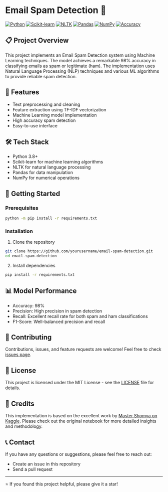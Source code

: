 # Email Spam Detection 📧 
[![Python](https://img.shields.io/badge/Python-3.8%2B-blue.svg)](https://www.python.org/)
[![Scikit-learn](https://img.shields.io/badge/Scikit--learn-Latest-orange.svg)](https://scikit-learn.org/)
[![NLTK](https://img.shields.io/badge/NLTK-Latest-green.svg)](https://www.nltk.org/)
[![Pandas](https://img.shields.io/badge/Pandas-Latest-lightgrey.svg)](https://pandas.pydata.org/)
[![NumPy](https://img.shields.io/badge/NumPy-Latest-blue.svg)](https://numpy.org/)
[![Accuracy](https://img.shields.io/badge/Accuracy-98%25-brightgreen.svg)]()

## 📋 Project Overview
This project implements an Email Spam Detection system using Machine Learning techniques. The model achieves a remarkable 98% accuracy in classifying emails as spam or legitimate (ham). The implementation uses Natural Language Processing (NLP) techniques and various ML algorithms to provide reliable spam detection.

## 🎯 Features
- Text preprocessing and cleaning
- Feature extraction using TF-IDF vectorization
- Machine Learning model implementation
- High accuracy spam detection
- Easy-to-use interface

## 🛠️ Tech Stack
- Python 3.8+
- Scikit-learn for machine learning algorithms
- NLTK for natural language processing
- Pandas for data manipulation
- NumPy for numerical operations

## 🚀 Getting Started

### Prerequisites
```bash
python -m pip install -r requirements.txt
```

### Installation
1. Clone the repository
```bash
git clone https://github.com/yourusername/email-spam-detection.git
cd email-spam-detection
```

2. Install dependencies
```bash
pip install -r requirements.txt
```

## 📊 Model Performance
- Accuracy: 98%
- Precision: High precision in spam detection
- Recall: Excellent recall rate for both spam and ham classifications
- F1-Score: Well-balanced precision and recall

## 🤝 Contributing
Contributions, issues, and feature requests are welcome! Feel free to check [issues page](../../issues).

## 📝 License
This project is licensed under the MIT License - see the [LICENSE](LICENSE) file for details.

## 🙏 Credits
This implementation is based on the excellent work by [Master Shomya on Kaggle](https://www.kaggle.com/code/mastershomya/email-spam-detection-98-accuracy/notebook). Please check out the original notebook for more detailed insights and methodology.

## 📞 Contact
If you have any questions or suggestions, please feel free to reach out:
- Create an issue in this repository
- Send a pull request

---
⭐️ If you found this project helpful, please give it a star!
